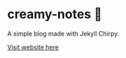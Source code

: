 # creamy-notes 🍦
A simple blog made with Jekyll Chirpy.

[Visit website here](https://creme332.github.io/creamy-notes/)

